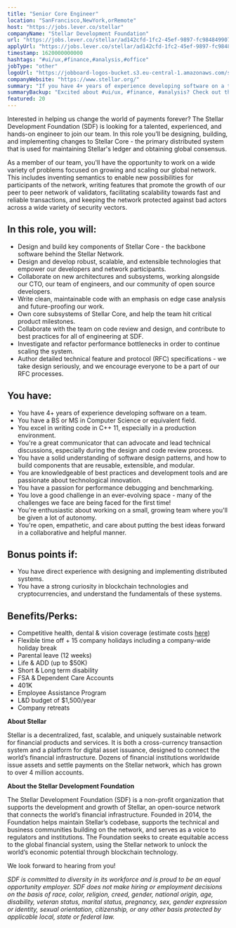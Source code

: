 ```yaml
---
title: "Senior Core Engineer"
location: "SanFrancisco,NewYork,orRemote"
host: "https://jobs.lever.co/stellar"
companyName: "Stellar Development Foundation"
url: "https://jobs.lever.co/stellar/ad142cfd-1fc2-45ef-9897-fc984849907f"
applyUrl: "https://jobs.lever.co/stellar/ad142cfd-1fc2-45ef-9897-fc984849907f/apply"
timestamp: 1620000000000
hashtags: "#ui/ux,#finance,#analysis,#office"
jobType: "other"
logoUrl: "https://jobboard-logos-bucket.s3.eu-central-1.amazonaws.com/stellar-development-foundation"
companyWebsite: "https://www.stellar.org/"
summary: "If you have 4+ years of experience developing software on a team, consider applying to Stellar Development Foundation's job post for a new senior core engineer."
summaryBackup: "Excited about #ui/ux, #finance, #analysis? Check out this job post!"
featured: 20
---
```


Interested in helping us change the world of payments forever? The Stellar Development Foundation (SDF) is looking for a talented, experienced, and hands-on engineer to join our team. In this role you’ll be designing, building, and implementing changes to Stellar Core - the primary distributed system that is used for maintaining Stellar's ledger and obtaining global consensus.

As a member of our team, you'll have the opportunity to work on a wide variety of problems focused on growing and scaling our global network. This includes inventing semantics to enable new possibilities for participants of the network, writing features that promote the growth of our peer to peer network of validators, facilitating scalability towards fast and reliable transactions, and keeping the network protected against bad actors across a wide variety of security vectors.

## In this role, you will:

*   Design and build key components of Stellar Core - the backbone software behind the Stellar Network.
*   Design and develop robust, scalable, and extensible technologies that empower our developers and network participants.
*   Collaborate on new architectures and subsystems, working alongside our CTO, our team of engineers, and our community of open source developers.
*   Write clean, maintainable code with an emphasis on edge case analysis and future-proofing our work.
*   Own core subsystems of Stellar Core, and help the team hit critical product milestones.
*   Collaborate with the team on code review and design, and contribute to best practices for all of engineering at SDF.
*   Investigate and refactor performance bottlenecks in order to continue scaling the system.
*   Author detailed technical feature and protocol (RFC) specifications - we take design seriously, and we encourage everyone to be a part of our RFC processes.

## You have:

*   You have 4+ years of experience developing software on a team.
*   You have a BS or MS in Computer Science or equivalent field.
*   You excel in writing code in C++ 11, especially in a production environment.
*   You're a great communicator that can advocate and lead technical discussions, especially during the design and code review process.
*   You have a solid understanding of software design patterns, and how to build components that are reusable, extensible, and modular.
*   You are knowledgeable of best practices and development tools and are passionate about technological innovation.
*   You have a passion for performance debugging and benchmarking.
*   You love a good challenge in an ever-evolving space - many of the challenges we face are being faced for the first time!
*   You're enthusiastic about working on a small, growing team where you'll be given a lot of autonomy.
*   You're open, empathetic, and care about putting the best ideas forward in a collaborative and helpful manner.

## Bonus points if:

*   You have direct experience with designing and implementing distributed systems.
*   You have a strong curiosity in blockchain technologies and cryptocurrencies, and understand the fundamentals of these systems.

## Benefits/Perks:

*   Competitive health, dental & vision coverage (estimate costs [here](https://secure.zenefits.com/benefitsPreview/requiredInformation?token=8fd13775-a407-463f-a3e7-dd329ba07622))
*   Flexible time off + 15 company holidays including a company-wide holiday break
*   Parental leave (12 weeks)
*   Life & ADD (up to $50K)
*   Short & Long term disability
*   FSA & Dependent Care Accounts
*   401K 
*   Employee Assistance Program
*   L&D budget of $1,500/year
*   Company retreats

**About Stellar**

Stellar is a decentralized, fast, scalable, and uniquely sustainable network for financial products and services. It is both a cross-currency transaction system and a platform for digital asset issuance, designed to connect the world’s financial infrastructure. Dozens of financial institutions worldwide issue assets and settle payments on the Stellar network, which has grown to over 4 million accounts.   

**About the Stellar Development Foundation**

The Stellar Development Foundation (SDF) is a non-profit organization that supports the development and growth of Stellar, an open-source network that connects the world’s financial infrastructure. Founded in 2014, the Foundation helps maintain Stellar’s codebase, supports the technical and business communities building on the network, and serves as a voice to regulators and institutions. The Foundation seeks to create equitable access to the global financial system, using the Stellar network to unlock the world’s economic potential through blockchain technology.

We look forward to hearing from you!

_SDF is committed to diversity in its workforce and is proud to be an equal opportunity employer. SDF does not make hiring or employment decisions on the basis of race, color, religion, creed, gender, national origin, age, disability, veteran status, marital status, pregnancy, sex, gender expression or identity, sexual orientation, citizenship, or any other basis protected by applicable local, state or federal law._

